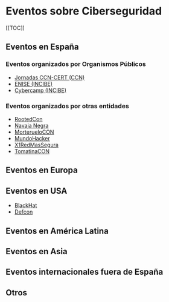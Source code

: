# Eventos sobre Ciberseguridad

[[TOC]]

## Eventos en España

### Eventos organizados por Organismos Públicos
* [Jornadas CCN-CERT (CCN)](https://www.ccn-cert.cni.es/comunicacion-eventos/jornadas-stic-ccn-cert.html)
* [ENISE (INCIBE)](https://www.incibe.es/enise)
* [Cybercamp (INCIBE)](https://cybercamp.es/)

### Eventos organizados por otras entidades
* [RootedCon](https://www.rootedcon.com/)
* [Navaja Negra](https://www.navajanegra.com/)
* [MorterueloCON](http://www.morteruelo.net/)
* [MundoHacker](https://mundohackerday.com/)
* [X1RedMasSegura](https://www.x1redmassegura.com/)
* [TomatinaCON](http://tomatinacon.com/)

## Eventos en Europa

## Eventos en USA
* [BlackHat]()
* [Defcon]()

## Eventos en América Latina

## Eventos en Asia

## Eventos internacionales fuera de España

## Otros 

